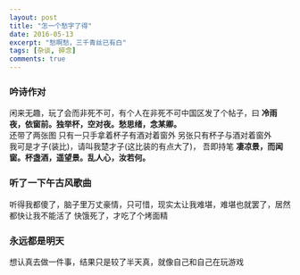```yaml
---
layout: post
title: "怎一个愁字了得"
date: 2016-05-13
excerpt: "愁啊愁，三千青丝已有白"
tags: [杂谈, 碎念]
comments: true
---
```


### 吟诗作对

闲来无趣，玩了会而非死不可，有个人在非死不可中国区发了个帖子，曰 **冷雨夜，依窗前。独举杯，空对夜。愁思绪，念某卿。**  
还带了两张图 只有一只手拿着杯子有酒对着窗外 另张只有杯子与酒对着窗外    
我可是才子(装比)，请叫我楚才子(这比装的有点大了)，  吾即持笔      **凄凉景，而闻窗。杯盏酒，遥望景。乱人心，汝若何。**

### 听了一下午古风歌曲

听得我都傻了，脑子里万丈豪情，只可惜，现实太让我难堪，难堪也就罢了，居然都快让我不能活了
快饿死了，才吃了个烤面精

### 永远都是明天

想认真去做一件事，结果只是较了半天真，就像自己和自己在玩游戏


